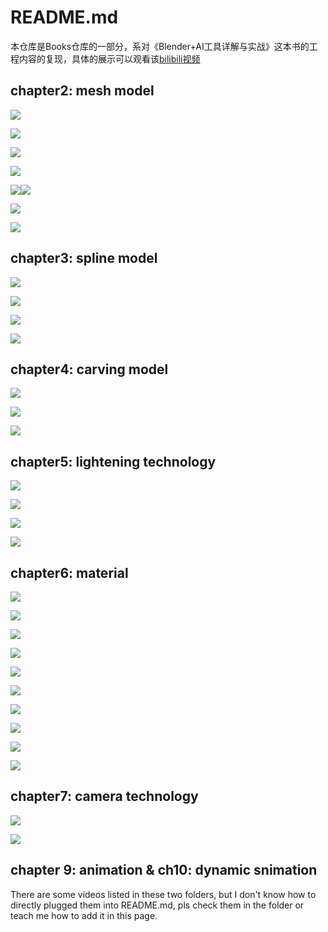 # README.md
本仓库是Books仓库的一部分，系对《Blender+AI工具详解与实战》这本书的工程内容的复现，具体的展示可以观看该[bilibili视频](https://www.bilibili.com/video/BV16fNtz5Ehn/)

## chapter2: mesh model
![](https://cdn.jsdelivr.net/gh/Tipriest/blog-images@main/imgs/my_blog/2025%2F06%2F11%2F9a9b242493eb463e3217579605892ab8-20250611145835021.png)

![](https://cdn.jsdelivr.net/gh/Tipriest/blog-images@main/imgs/my_blog/2025%2F06%2F11%2Fc7426851f98bf761ec6097d8cbde2603-20250611153612108.png)

![](https://cdn.jsdelivr.net/gh/Tipriest/blog-images@main/imgs/my_blog/2025%2F06%2F11%2F55ce28b709061651771d43bcce7585fe-20250611184912226.png)

![](https://cdn.jsdelivr.net/gh/Tipriest/blog-images@main/imgs/my_blog/2025%2F06%2F11%2F4bd5ff95e8f943c94e1a31a0fecfd7b6-20250611191913019.png)

![](https://cdn.jsdelivr.net/gh/Tipriest/blog-images@main/imgs/my_blog/2025%2F06%2F11%2Fe6329e9d41a69c6067c70518e3d0f58f-20250611191851963.png)![](https://cdn.jsdelivr.net/gh/Tipriest/blog-images@main/imgs/my_blog/2025%2F06%2F11%2Fe4f8beab6049e7f1332f0552b0681f62-20250611192535383.png)

![](https://cdn.jsdelivr.net/gh/Tipriest/blog-images@main/imgs/my_blog/2025%2F06%2F11%2F5b44e1de6f4d6ac1a62def99be8a6ee0-20250611200840912.png)

![](https://cdn.jsdelivr.net/gh/Tipriest/blog-images@main/imgs/my_blog/2025%2F06%2F11%2Fad02fdfa8b9f0e60996d7d907ed69a3e-20250611201831337.png)

## chapter3: spline model

![](https://cdn.jsdelivr.net/gh/Tipriest/blog-images@main/imgs/my_blog/2025%2F06%2F11%2F4ef237c6c21cc3a989f7c82b28056fc4-20250611205920653.png)

![](https://cdn.jsdelivr.net/gh/Tipriest/blog-images@main/imgs/my_blog/2025%2F06%2F11%2F7f3ff9ceab42c53afd36a696fe9693e2-20250611212957056.png)

![](https://cdn.jsdelivr.net/gh/Tipriest/blog-images@main/imgs/my_blog/2025%2F06%2F17%2Fb057f639f4ae2d23b27961aaa8d8b089-pen_container.png)

![](https://cdn.jsdelivr.net/gh/Tipriest/blog-images@main/imgs/my_blog/2025%2F06%2F17%2Ff24d1cd14adc15089068bb824d77943f-clew.png)

## chapter4: carving model

![](https://cdn.jsdelivr.net/gh/Tipriest/blog-images@main/imgs/my_blog/2025%2F06%2F11%2F8b0a8a72a6a020cd987c618b7d98700f-20250611230109182.png)

![](https://cdn.jsdelivr.net/gh/Tipriest/blog-images@main/imgs/my_blog/2025%2F06%2F11%2F0ac5b7536451b19ba8d284fbd9336203-20250611233228486.png)

![](https://cdn.jsdelivr.net/gh/Tipriest/blog-images@main/imgs/my_blog/2025%2F06%2F12%2F808a878b6b8fb65e659ef9bb326e7f8f-20250612102241105.png)

## chapter5: lightening technology

![](https://cdn.jsdelivr.net/gh/Tipriest/blog-images@main/imgs/my_blog/2025%2F06%2F12%2F2f3b547d58f5addf6e71764ce2ff4032-pot.png)

![](https://cdn.jsdelivr.net/gh/Tipriest/blog-images@main/imgs/my_blog/2025%2F06%2F12%2F15c25a35e35e0d63404304a2be6735b6-monkey_head.png)

![](https://cdn.jsdelivr.net/gh/Tipriest/blog-images@main/imgs/my_blog/2025%2F06%2F17%2F1ce741b4e4cecbbe7e735f73a1eed69a-livingroom_light.png)

![](https://cdn.jsdelivr.net/gh/Tipriest/blog-images@main/imgs/my_blog/2025%2F06%2F17%2Fc0df4925d62dc899e81802d8396524e1-livingroom_skylight.png)

## chapter6: material

![](https://cdn.jsdelivr.net/gh/Tipriest/blog-images@main/imgs/my_blog/2025%2F06%2F12%2F3bc1d3040930e274fa2c0bca88cd47c1-monkey_head2.png)

![](https://cdn.jsdelivr.net/gh/Tipriest/blog-images@main/imgs/my_blog/2025%2F06%2F12%2Fc9095c7263399ea7e6584a1de8ef0d5b-20250612142140989.png)

![](https://cdn.jsdelivr.net/gh/Tipriest/blog-images@main/imgs/my_blog/2025%2F06%2F17%2Fb975c0f88c7d68c1d731d95993c0ac34-%E7%8E%BB%E7%92%83%E6%9D%90%E8%B4%A8.png)

![](https://cdn.jsdelivr.net/gh/Tipriest/blog-images@main/imgs/my_blog/2025%2F06%2F17%2F947786bb7791fb179cf2030f80c7f8b9-%E9%87%91%E5%B1%9E%E6%9D%90%E8%B4%A8.png)

![](https://cdn.jsdelivr.net/gh/Tipriest/blog-images@main/imgs/my_blog/2025%2F06%2F12%2F82174cbbd9042dc3b0009356dbd78a6f-20250612152832735.png)

![](https://cdn.jsdelivr.net/gh/Tipriest/blog-images@main/imgs/my_blog/2025%2F06%2F12%2F00f8950d7176140aff08ef5f5705b7b8-jade.png)

![](https://cdn.jsdelivr.net/gh/Tipriest/blog-images@main/imgs/my_blog/2025%2F06%2F12%2F00ee1f729b5cb0cb475bde4a858918f4-random_color.png)

![](https://cdn.jsdelivr.net/gh/Tipriest/blog-images@main/imgs/my_blog/2025%2F06%2F17%2F26ee2f818528abe1c60715fdeb26e024-%E5%87%B9%E5%87%B8%E6%9D%90%E8%B4%A8.png)

![](https://cdn.jsdelivr.net/gh/Tipriest/blog-images@main/imgs/my_blog/2025%2F06%2F17%2F3fc4896977137c74dc35ff5d5d051b70-%E6%9C%A8%E7%BA%B9%E6%9D%90%E8%B4%A8.png)

![](https://cdn.jsdelivr.net/gh/Tipriest/blog-images@main/imgs/my_blog/2025%2F06%2F12%2Fe4e9ca40f1865849a7a3394b08fd78c7-20250612192712445.png)

## chapter7: camera technology

![](https://cdn.jsdelivr.net/gh/Tipriest/blog-images@main/imgs/my_blog/2025%2F06%2F13%2F591ed69caa2c628057fcb75309831faa-camera1.png)

![](https://cdn.jsdelivr.net/gh/Tipriest/blog-images@main/imgs/my_blog/2025%2F06%2F17%2Fc428ca4ca34151148922b42b24bfa6f7-%E5%AE%A4%E5%86%85-%E7%9B%B8%E6%9C%BA%E6%99%AF%E6%B7%B1.png)

## chapter 9: animation & ch10: dynamic snimation
There are some videos listed in these two folders, but I don't know how to directly plugged them into README.md, pls check them in the folder or teach me how to add it in this page.



